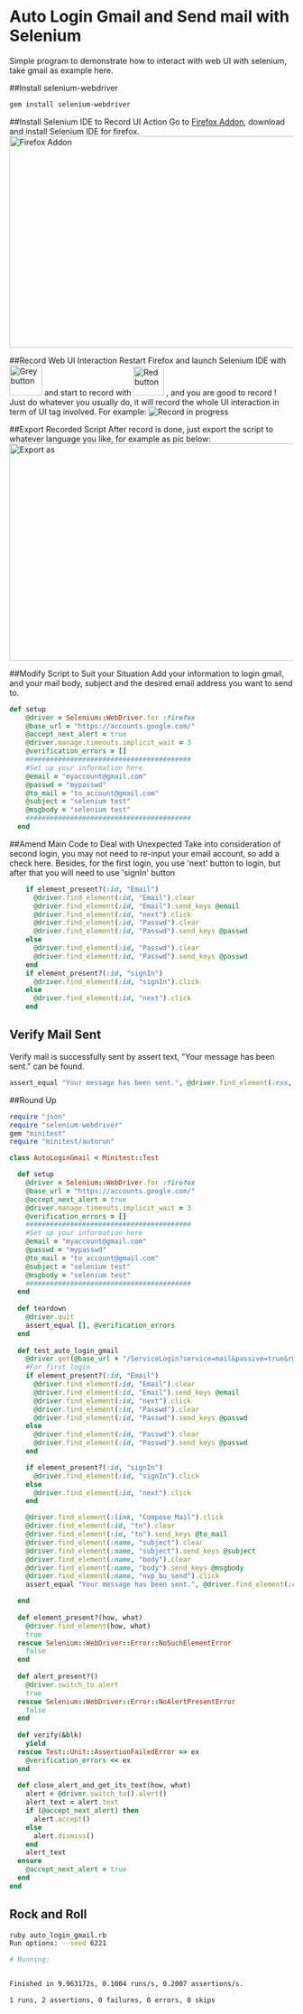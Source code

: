 
Auto Login Gmail and Send mail with Selenium
=======
Simple program to demonstrate how to interact with web UI with selenium, take gmail as example here.

##Install selenium-webdriver
```bash
gem install selenium-webdriver
```

##Install Selenium IDE to Record UI Action
Go to [Firefox Addon](https://addons.mozilla.org/en-US/firefox/addon/selenium-ide/), download and install Selenium IDE for firefox.
<img src="images/ags2.png" alt="Firefox Addon" width="735" height="375">

##Record Web UI Interaction
Restart Firefox and launch Selenium IDE with <img src="images/ags3.png" alt="Grey button" width="58" height="54"> and start to record with <img src="images/ags4.png" alt="Red button" width="54" height="52"> , and you are good to record !  Just do whatever you usually do, it will record the whole UI interaction in term of UI tag involved. 
For example:
![Record in progress](/images/ags1.png)

##Export Recorded Script 
After record is done, just export the script to whatever language you like, for example as pic below:
<img src="images/ags5.png" alt="Export as" width="505" height="385">

##Modify Script to Suit your Situation 
Add your information to login gmail, and your mail body, subject and the desired email address you want to send to.
```ruby
def setup
    @driver = Selenium::WebDriver.for :firefox
    @base_url = "https://accounts.google.com/"
    @accept_next_alert = true
    @driver.manage.timeouts.implicit_wait = 3
    @verification_errors = []
    #########################################
    #Set up your information here
    @email = "myaccount@gmail.com"
    @passwd = "mypasswd"
	@to_mail = "to_account@gmail.com"
    @subject = "selenium test"
    @msgbody = "selenium test"
    #########################################
  end
```

##Amend  Main Code to Deal with Unexpected
Take into consideration of second login, you may not need to re-input your email account, so add a check here. Besides, for the first login, you use 'next' button to login, but after that you will need to use 'signIn' button

```ruby
    if element_present?(:id, "Email")
      @driver.find_element(:id, "Email").clear
      @driver.find_element(:id, "Email").send_keys @email
      @driver.find_element(:id, "next").click
      @driver.find_element(:id, "Passwd").clear
      @driver.find_element(:id, "Passwd").send_keys @passwd   
    else
      @driver.find_element(:id, "Passwd").clear
      @driver.find_element(:id, "Passwd").send_keys @passwd
    end
    if element_present?(:id, "signIn")
      @driver.find_element(:id, "signIn").click
    else
      @driver.find_element(:id, "next").click
    end
```

## Verify Mail Sent
Verify mail is successfully sent by assert text, "Your message has been sent." can be found.
```ruby
assert_equal "Your message has been sent.", @driver.find_element(:css, "td > b").text
```

##Round Up

```ruby
require "json"
require "selenium-webdriver"
gem "minitest"
require "minitest/autorun"

class AutoLoginGmail < Minitest::Test 

  def setup
    @driver = Selenium::WebDriver.for :firefox
    @base_url = "https://accounts.google.com/"
    @accept_next_alert = true
    @driver.manage.timeouts.implicit_wait = 3
    @verification_errors = []
    #########################################
    #Set up your information here
    @email = "myaccount@gmail.com"
    @passwd = "mypasswd"
    @to_mail = "to_account@gmail.com"
    @subject = "selenium test"
    @msgbody = "selenium test"
    #########################################
  end
  
  def teardown
    @driver.quit
    assert_equal [], @verification_errors
  end
  
  def test_auto_login_gmail
    @driver.get(@base_url + "/ServiceLogin?service=mail&passive=true&rm=false&continue=https://mail.google.com/mail/&ss=1&scc=1&ltmpl=default&ltmplcache=2&emr=1&osid=1#identifier")
    #For first login
    if element_present?(:id, "Email")
      @driver.find_element(:id, "Email").clear
      @driver.find_element(:id, "Email").send_keys @email
      @driver.find_element(:id, "next").click
      @driver.find_element(:id, "Passwd").clear
      @driver.find_element(:id, "Passwd").send_keys @passwd   
    else
      @driver.find_element(:id, "Passwd").clear
      @driver.find_element(:id, "Passwd").send_keys @passwd
    end

    if element_present?(:id, "signIn")
      @driver.find_element(:id, "signIn").click
    else
      @driver.find_element(:id, "next").click
    end

    @driver.find_element(:link, "Compose Mail").click
    @driver.find_element(:id, "to").clear
    @driver.find_element(:id, "to").send_keys @to_mail
    @driver.find_element(:name, "subject").clear
    @driver.find_element(:name, "subject").send_keys @subject
    @driver.find_element(:name, "body").clear
    @driver.find_element(:name, "body").send_keys @msgbody
    @driver.find_element(:name, "nvp_bu_send").click
    assert_equal "Your message has been sent.", @driver.find_element(:css, "td > b").text

  end
  
  def element_present?(how, what)
    @driver.find_element(how, what)
    true
  rescue Selenium::WebDriver::Error::NoSuchElementError
    false
  end
  
  def alert_present?()
    @driver.switch_to.alert
    true
  rescue Selenium::WebDriver::Error::NoAlertPresentError
    false
  end
  
  def verify(&blk)
    yield
  rescue Test::Unit::AssertionFailedError => ex
    @verification_errors << ex
  end
  
  def close_alert_and_get_its_text(how, what)
    alert = @driver.switch_to().alert()
    alert_text = alert.text
    if (@accept_next_alert) then
      alert.accept()
    else
      alert.dismiss()
    end
    alert_text
  ensure
    @accept_next_alert = true
  end
end

```

## Rock and Roll

```bash
ruby auto_login_gmail.rb 
Run options: --seed 6221

# Running:


Finished in 9.963172s, 0.1004 runs/s, 0.2007 assertions/s.

1 runs, 2 assertions, 0 failures, 0 errors, 0 skips
```

